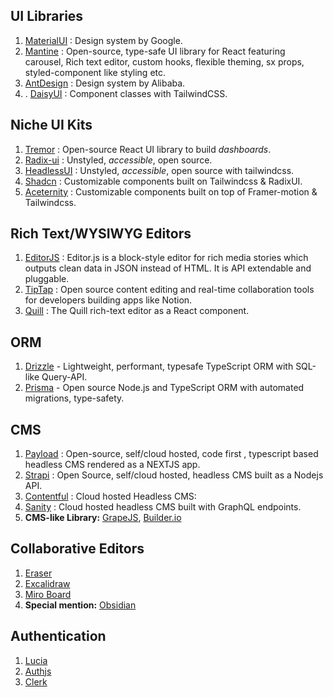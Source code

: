 ## UI Libraries
1. ﻿[MaterialUI](https://mui.com/material-ui/) : Design system by ﻿Google.
2. ﻿[Mantine](https://mantine.dev/) : Open-source, type-safe UI library for React featuring carousel, Rich text editor, custom hooks, flexible theming, sx props, styled-component like styling etc. ﻿
3. ﻿[AntDesign](https://ant.design/) : Design system by Alibaba﻿.
4. . ﻿[DaisyUI](https://daisyui.com/)﻿ : Component classes with TailwindCSS.

## Niche UI Kits
1. ﻿[Tremor](https://www.tremor.so/) : Open-source React UI library to build _dashboards_.
2. ﻿[Radix-ui](https://www.radix-ui.com/primitives) : Unstyled, _accessible_, open source.
3. ﻿[HeadlessUI](https://headlessui.com/) : Unstyled, _accessible_, open source with tailwindcss.
4. [Shadcn](https://ui.shadcn.com/) : Customizable components built on Tailwindcss & RadixUI.
5. [Aceternity](https://ui.aceternity.com/) : Customizable components built on top of Framer-motion & Tailwindcss. 

## Rich Text/WYSIWYG Editors
1. ﻿﻿[EditorJS](https://editorjs.io/) : Editor.js is a block-style editor for rich media stories which outputs clean data in JSON instead of HTML. It is API extendable and pluggable.
2. ﻿[TipTap](https://tiptap.dev/) : Open source content editing and real-time collaboration tools for developers building apps like Notion.
3. ﻿[Quill](https://quilljs.com/) : The Quill rich-text editor as a React component.

## ORM
1. ﻿[Drizzle](https://orm.drizzle.team/) - Lightweight, performant, typesafe TypeScript ORM with SQL-like Query-API.
2. ﻿[Prisma](https://www.prisma.io/) - Open source Node.js and TypeScript ORM with automated migrations, type-safety.

## CMS
1. ﻿[Payload](https://payloadcms.com/) : Open-source, self/cloud hosted, code first , typescript based headless CMS rendered as a NEXTJS app.
2. ﻿[Strapi](https://strapi.io/) : Open Source, self/cloud hosted, headless CMS built as a Nodejs API.﻿
3. ﻿[Contentful](https://www.contentful.com/) : Cloud hosted Headless CMS:
4. ﻿[Sanity](https://www.sanity.io/) : Cloud hosted headless CMS built with GraphQL endpoints.
5. **CMS-like Library:** ﻿[GrapeJS](https://grapesjs.com/), ﻿[Builder.io](https://builder.io/)﻿

## Collaborative Editors
1. ﻿[Eraser](https://eraser.io/)
2. ﻿[Excalidraw](https://excalidraw.com/)
3. ﻿[Miro Board](https://miro.com/)
4. **Special mention:** [Obsidian](https://obsidian.md/)

## Authentication
1. [Lucia](https://lucia-auth.com/)
2. [Authjs](https://authjs.dev/)
3. [Clerk](https://clerk.com/)
